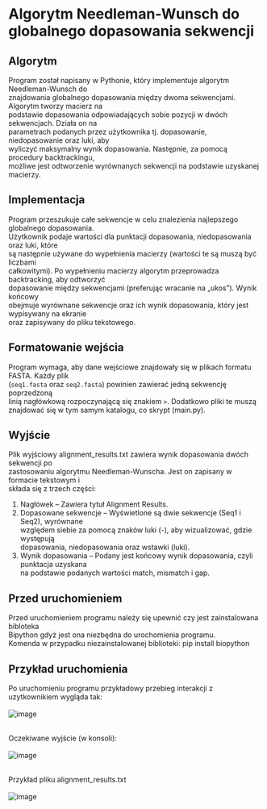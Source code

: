 # Algorytm Needleman-Wunsch do globalnego dopasowania sekwencji <br>

## Algorytm <br>

Program został napisany w Pythonie, który implementuje algorytm Needleman-Wunsch do <br> znajdowania globalnego dopasowania między dwoma sekwencjami. Algorytm tworzy macierz  na <br> podstawie dopasowania odpowiadających sobie pozycji w dwóch sekwencjach. Działa on na <br> parametrach podanych przez użytkownika tj. dopasowanie, niedopasowanie oraz luki, aby <br> wyliczyć maksymalny wynik dopasowania. Następnie, za pomocą procedury backtrackingu, <br> możliwe jest odtworzenie wyrównanych sekwencji na podstawie uzyskanej macierzy. <br>

## Implementacja <br>

Program przeszukuje całe sekwencje w celu znalezienia najlepszego globalnego dopasowania. <br> Użytkownik podaje wartości dla punktacji dopasowania, niedopasowania oraz luki, które <br> są następnie używane do wypełnienia macierzy (wartości te są muszą być liczbami <br> całkowitymi). Po wypełnieniu macierzy algorytm przeprowadza backtracking, aby odtworzyć <br> dopasowanie między sekwencjami (preferując wracanie na „ukos”). Wynik końcowy <br> obejmuje wyrównane sekwencje oraz ich wynik dopasowania, który jest wypisywany na ekranie <br> oraz zapisywany do pliku tekstowego. <br>

## Formatowanie wejścia <br>

Program wymaga, aby dane wejściowe znajdowały się w plikach formatu FASTA. Każdy plik <br> (`seq1.fasta` oraz `seq2.fasta`) powinien zawierać jedną sekwencję poprzedzoną <br> linią nagłówkową rozpoczynającą się znakiem `>`. Dodatkowo pliki te muszą <br> znajdować się w tym samym katalogu, co skrypt (main.py). <br> 

## Wyjście <br>

Plik wyjściowy alignment_results.txt zawiera wynik dopasowania dwóch sekwencji po <br> zastosowaniu algorytmu Needleman-Wunscha. Jest on zapisany w formacie tekstowym i <br> składa się z trzech części: <br>
1. Nagłówek – Zawiera tytuł Alignment Results. <br>
2. Dopasowane sekwencje – Wyświetlone są dwie sekwencje (Seq1 i Seq2), wyrównane <br> względem siebie za pomocą znaków luki (-), aby wizualizować, gdzie występują <br> dopasowania, niedopasowania oraz wstawki (luki). <br>
3. Wynik dopasowania – Podany jest końcowy wynik dopasowania, czyli punktacja uzyskana <br> na podstawie podanych wartości match, mismatch i gap. <br>

## Przed uruchomieniem <br>
Przed uruchomieniem programu należy się upewnić czy jest zainstalowana bibloteka <br>
Bipython gdyż jest ona niezbędna do urochomienia programu. <br>
Komenda w przypadku niezainstalowanej biblioteki: pip install biopython <br>

## Przykład uruchomienia <br>

Po uruchomieniu programu przykładowy przebieg interakcji z uzytkownikiem wygląda tak: <br> <br>
![image](https://github.com/user-attachments/assets/f271c743-a47b-4d91-8e83-4701fec0841b) <br> <br>

Oczekiwane wyjście (w konsoli): <br> <br>
![image](https://github.com/user-attachments/assets/7e236b61-8723-4ecd-ad07-7406423f2284) <br> <br>

Przykład pliku alignment_results.txt <br> <br>
![image](https://github.com/user-attachments/assets/6f033342-2dd7-4d2b-b7a5-66ac45c7b395)










